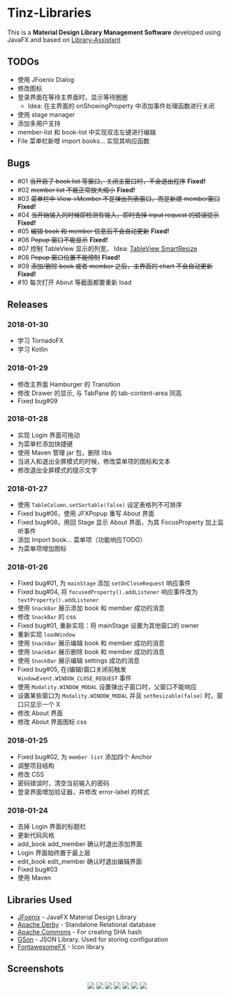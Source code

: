# Tinz-Libraries
This is a **Material Design Library Management Software** developed using JavaFX and based on [Library-Assistant](https://github.com/afsalashyana/Library-Assistant)

## TODOs
- 使用 JFoenix Dialog
- 修改图标
- 登录界面在等待主界面时，显示等待圈圈
   - Idea: 在主界面的 onShowingProperty 中添加事件处理函数进行关闭
- 使用 stage manager
- 添加多用户支持
- member-list 和 book-list 中实现双击左键进行编辑
- File 菜单栏新增 import books... 实现其响应函数

## Bugs
- \#01 ~~当开启了 book list 等窗口，关闭主窗口时，不会退出程序~~ **Fixed!**
- \#02 ~~member list 不能正常放大缩小~~ **Fixed!**
- \#03 ~~菜单栏中 View->Member 不是弹出列表窗口，而是新建 member窗口~~ **Fixed!**
- \#04 ~~当开始输入的时候即检测有输入，即时去掉 input request 的错误提示~~ **Fixed!**
- \#05 ~~编辑 book 和 member 信息后不会自动更新~~ **Fixed!**
- \#06 ~~Popup 窗口不能显示~~ **Fixed!**
- \#07 控制 TableView 显示的列宽， Idea: [TableView SmartResize](https://github.com/edvin/tornadofx/wiki/TableView-SmartResize)
- \#08 ~~Popup 窗口位置不能控制~~ **Fixed!**
- \#09 ~~添加/删除 book 或者 member 之后，主界面的 chart 不会自动更新~~ **Fixed!**
- \#10 每次打开 About 等截面都要重新 load

## Releases
### 2018-01-30
- 学习 TornadoFX
- 学习 Kotlin

### 2018-01-29
- 修改主界面 Hamburger 的 Transition
- 修改 Drawer 的显示, 与 TabPane 的 tab-content-area 同高
- Fixed bug#09

### 2018-01-28
- 实现 Login 界面可拖动
- 为菜单栏添加快捷键
- 使用 Maven 管理 jar 包，删除 libs
- 当进入和退出全屏模式的时候，修改菜单项的图标和文本
- 修改退出全屏模式的提示文字

### 2018-01-27
- 使用 `TableColumn.setSortable(false)` 设定表格列不可排序
- Fixed bug\#06，使用 JFXPopup 重写 About 界面
- Fixed bug\#08，用回 Stage 显示 About 界面，为其 FocusProperty 加上监听事件
- 添加 Import book... 菜单项（功能响应TODO）
- 为菜单项增加图标

### 2018-01-26
- Fixed bug\#01, 为 `mainStage` 添加 `setOnCloseRequest` 响应事件
- Fixed bug\#04, 将 `focusedProperty().addListener` 响应事件改为 `textProperty().addListener`
- 使用 `SnackBar` 展示添加 book 和 member 成功的消息
- 修改 `SnackBar` 的 css
- Fixed bug\#01, 重新实现：将 mainStage 设置为其他窗口的 owner
- 重新实现 `loadWindow`
- 使用 `SnackBar` 展示编辑 book 和 member 成功的消息
- 使用 `SnackBar` 展示删除 book 和 member 成功的消息
- 使用 `SnackBar` 展示编辑 settings 成功的消息
- Fixed bug\#05, 在(编辑)窗口关闭前触发 `WindowEvent.WINDOW_CLOSE_REQUEST` 事件
- 使用 `Modality.WINDOW_MODAL` 设置弹出子窗口时，父窗口不能响应
- 设置某些窗口为 `Modality.WINDOW_MODAL` 并且 `setResizable(false)` 时，窗口只显示一个 X
- 修改 About 界面
- 修改 About 界面图标 css

### 2018-01-25
- Fixed bug\#02, 为 `member list` 添加四个 Anchor
- 调整项目结构
- 修改 CSS
- 密码错误时，清空当前输入的密码
- 登录界面增加验证器，并修改 error-label 的样式

### 2018-01-24
- 去掉 Login 界面的标题栏
- 更新代码风格
- add_book add_member 确认时退出添加界面
- Login 界面始终置于最上层
- edit_book edit_member 确认时退出编辑界面
- Fixed bug\#03
- 使用 Maven

## Libraries Used
  * [JFoenix](https://github.com/jfoenixadmin/JFoenix) - JavaFX Material Design Library
  * [Apache Derby](https://db.apache.org/derby/) - Standalone Relational database
  * [Apache Commons](https://commons.apache.org/) - For creating SHA hash
  * [GSon](https://github.com/google/gson) - JSON Library. Used for storing configuration
  * [FontawesomeFX](https://bitbucket.org/Jerady/fontawesomefx) - Icon library

## Screenshots
<p align="center">
  <img src=https://i.imgur.com/txmOeXS.png>
  <img src=https://i.imgur.com/Ezj7Bdh.png>
  <img src=https://i.imgur.com/YyK54nF.png>
  <img src=https://i.imgur.com/0wCfUjQ.png>
  <img src=https://i.imgur.com/E4OhaWl.png>
  <img src=https://i.imgur.com/QvcJS1d.png>
  <img src=https://i.imgur.com/O0LXqoK.png>
</p>
